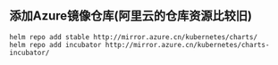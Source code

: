 ## 添加Azure镜像仓库(阿里云的仓库资源比较旧)
```
helm repo add stable http://mirror.azure.cn/kubernetes/charts/
helm repo add incubator http://mirror.azure.cn/kubernetes/charts-incubator/
```